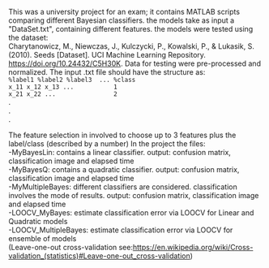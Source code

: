 This was a university project for an exam; it contains MATLAB scripts comparing different Bayesian classifiers.
the models take as input a "DataSet.txt", containing different features.
the models were tested using the dataset:  
Charytanowicz, M., Niewczas, J., Kulczycki, P., Kowalski, P., & Lukasik, S. (2010). Seeds [Dataset]. UCI Machine Learning Repository. https://doi.org/10.24432/C5H30K.
Data for testing were pre-processed and normalized. The input .txt file should have the structure as:   
`%label1 %label2 %label3  ... %class`  
`x_11 x_12 x_13 ...           1`   
`x_21 x_22 ...                2`  
.  
.  
.  

The feature selection in involved to choose up to 3 features plus the label/class (described by a number)
In the project the files:  
-MyBayesLin: contains a linear classifier. output: confusion matrix, classification image and elapsed time  
-MyBayesQ:   contains a quadratic classifier. output: confusion matrix, classification image and elapsed time  
-MyMultipleBayes: different classifiers are considered. classification involves the mode of results. output: confusion matrix, classification image and elapsed time  
-LOOCV_MyBayes: estimate classification error via LOOCV for Linear and Quadratic models  
-LOOCV_MultipleBayes: estimate classification error via LOOCV for ensemble of models  
(Leave-one-out cross-validation see:https://en.wikipedia.org/wiki/Cross-validation_(statistics)#Leave-one-out_cross-validation)  








